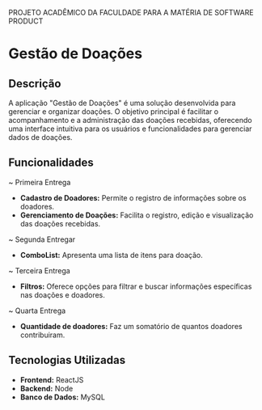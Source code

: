 PROJETO ACADÊMICO DA FACULDADE PARA A MATÉRIA DE SOFTWARE PRODUCT

# Gestão de Doações

## Descrição

A aplicação "Gestão de Doações" é uma solução desenvolvida para gerenciar e organizar doações. O objetivo principal é facilitar o acompanhamento e a administração das doações recebidas, oferecendo uma interface intuitiva para os usuários e funcionalidades para gerenciar dados de doações.

## Funcionalidades

~ Primeira Entrega
- **Cadastro de Doadores:** Permite o registro de informações sobre os doadores.
- **Gerenciamento de Doações:** Facilita o registro, edição e visualização das doações recebidas.

~ Segunda Entregar
- **ComboList:** Apresenta uma lista de itens para doação.

~ Terceira Entrega
- **Filtros:** Oferece opções para filtrar e buscar informações específicas nas doações e doadores.

~ Quarta Entrega
- **Quantidade de doadores:** Faz um somatório de quantos doadores contribuiram.

## Tecnologias Utilizadas

- **Frontend:** ReactJS
- **Backend:** Node
- **Banco de Dados:** MySQL
